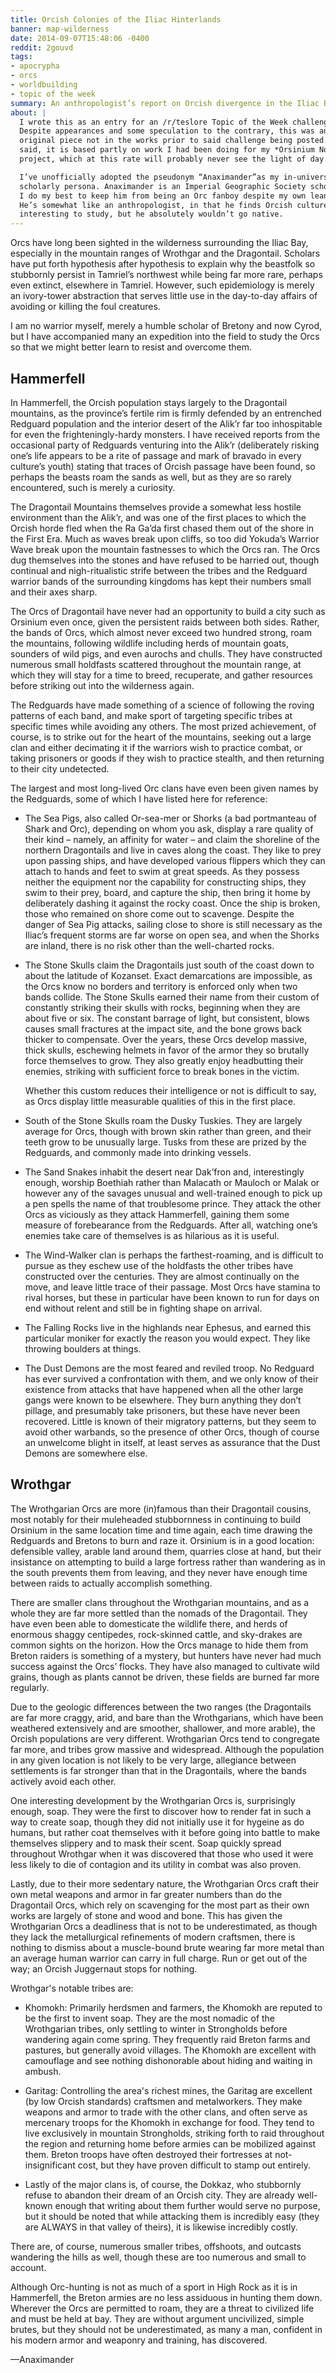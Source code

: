 ```yaml
---
title: Orcish Colonies of the Iliac Hinterlands
banner: map-wilderness
date: 2014-09-07T15:48:06 -0400
reddit: 2gouvd
tags:
- apocrypha
- orcs
- worldbuilding
- topic of the week
summary: An anthropologist’s report on Orcish divergence in the Iliac Bay.
about: |
  I wrote this as an entry for an /r/teslore Topic of the Week challenge.
  Despite appearances and some speculation to the contrary, this was an entirely
  original piece not in the works prior to said challenge being posted. That
  said, it is based partly on work I had been doing for my *Orsinium Novum*
  project, which at this rate will probably never see the light of day.

  I’ve unofficially adopted the pseudonym “Anaximander”as my in-universe
  scholarly persona. Anaximander is an Imperial Geographic Society scholar, and
  I do my best to keep him from being an Orc fanboy despite my own leanings.
  He’s somewhat like an anthropologist, in that he finds Orcish culture
  interesting to study, but he absolutely wouldn’t go native.
---
```


Orcs have long been sighted in the wilderness surrounding the Iliac Bay,
especially in the mountain ranges of Wrothgar and the Dragontail. Scholars have
put forth hypothesis after hypothesis to explain why the beastfolk so stubbornly
persist in Tamriel’s northwest while being far more rare, perhaps even extinct,
elsewhere in Tamriel. However, such epidemiology is merely an ivory-tower
abstraction that serves little use in the day-to-day affairs of avoiding or
killing the foul creatures.

I am no warrior myself, merely a humble scholar of Bretony and now Cyrod, but I
have accompanied many an expedition into the field to study the Orcs so that we
might better learn to resist and overcome them.

## Hammerfell

In Hammerfell, the Orcish population stays largely to the Dragontail mountains,
as the province’s fertile rim is firmly defended by an entrenched Redguard
population and the interior desert of the Alik’r far too inhospitable for even
the frighteningly-hardy monsters. I have received reports from the occasional
party of Redguards venturing into the Alik’r (deliberately risking one’s life
appears to be a rite of passage and mark of bravado in every culture’s youth)
stating that traces of Orcish passage have been found, so perhaps the beasts
roam the sands as well, but as they are so rarely encountered, such is merely a
curiosity.

The Dragontail Mountains themselves provide a somewhat less hostile environment
than the Alik’r, and was one of the first places to which the Orcish horde fled
when the Ra Ga’da first chased them out of the shore in the First Era. Much as
waves break upon cliffs, so too did Yokuda’s Warrior Wave break upon the
mountain fastnesses to which the Orcs ran. The Orcs dug themselves into the
stones and have refused to be harried out, though continual and nigh-ritualistic
strife between the tribes and the Redguard warrior bands of the surrounding
kingdoms has kept their numbers small and their axes sharp.

The Orcs of Dragontail have never had an opportunity to build a city such as
Orsinium even once, given the persistent raids between both sides. Rather, the
bands of Orcs, which almost never exceed two hundred strong, roam the mountains,
following wildlife including herds of mountain goats, sounders of wild pigs, and
even aurochs and chulls. They have constructed numerous small holdfasts
scattered throughout the mountain range, at which they will stay for a time to
breed, recuperate, and gather resources before striking out into the wilderness
again.

The Redguards have made something of a science of following the roving patterns
of each band, and make sport of targeting specific tribes at specific times
while avoiding any others. The most prized achievement, of course, is to strike
out for the heart of the mountains, seeking out a large clan and either
decimating it if the warriors wish to practice combat, or taking prisoners or
goods if they wish to practice stealth, and then returning to their city
undetected.

The largest and most long-lived Orc clans have even been given names by the
Redguards, some of which I have listed here for reference:

- The Sea Pigs, also called Or-sea-mer or Shorks (a bad portmanteau of Shark and
  Orc), depending on whom you ask, display a rare quality of their kind –
  namely, an affinity for water – and claim the shoreline of the northern
  Dragontails and live in caves along the coast. They like to prey upon passing
  ships, and have developed various flippers which they can attach to hands and
  feet to swim at great speeds. As they possess neither the equipment nor the
  capability for constructing ships, they swim to their prey, board, and capture
  the ship, then bring it home by deliberately dashing it against the rocky
  coast. Once the ship is broken, those who remained on shore come out to
  scavenge. Despite the danger of Sea Pig attacks, sailing close to shore is
  still necessary as the Iliac’s frequent storms are far worse on open sea, and
  when the Shorks are inland, there is no risk other than the well-charted
  rocks.

- The Stone Skulls claim the Dragontails just south of the coast down to about
  the latitude of Kozanset. Exact demarcations are impossible, as the Orcs know
  no borders and territory is enforced only when two bands collide. The Stone
  Skulls earned their name from their custom of constantly striking their skulls
  with rocks, beginning when they are about five or six. The constant barrage of
  light, but consistent, blows causes small fractures at the impact site, and
  the bone grows back thicker to compensate. Over the years, these Orcs develop
  massive, thick skulls, eschewing helmets in favor of the armor they so
  brutally force themselves to grow. They also greatly enjoy headbutting their
  enemies, striking with sufficient force to break bones in the victim.

  Whether this custom reduces their intelligence or not is difficult to say, as
  Orcs display little measurable qualities of this in the first place.

- South of the Stone Skulls roam the Dusky Tuskies. They are largely average for
  Orcs, though with brown skin rather than green, and their teeth grow to be
  unusually large. Tusks from these are prized by the Redguards, and commonly
  made into drinking vessels.

- The Sand Snakes inhabit the desert near Dak’fron and, interestingly enough,
  worship Boethiah rather than Malacath or Mauloch or Malak or however any of
  the savages unusual and well-trained enough to pick up a pen spells the name
  of that troublesome prince. They attack the other Orcs as viciously as they
  attack Hammerfell, gaining them some measure of forebearance from the
  Redguards. After all, watching one’s enemies take care of themselves is as
  hilarious as it is useful.

- The Wind-Walker clan is perhaps the farthest-roaming, and is difficult to
  pursue as they eschew use of the holdfasts the other tribes have constructed
  over the centuries. They are almost continually on the move, and leave little
  trace of their passage. Most Orcs have stamina to rival horses, but these in
  particular have been known to run for days on end without relent and still be
  in fighting shape on arrival.

- The Falling Rocks live in the highlands near Ephesus, and earned this
  particular moniker for exactly the reason you would expect. They like throwing
  boulders at things.

- The Dust Demons are the most feared and reviled troop. No Redguard has ever
  survived a confrontation with them, and we only know of their existence from
  attacks that have happened when all the other large gangs were known to be
  elsewhere. They burn anything they don’t pillage, and presumably take
  prisoners, but these have never been recovered. Little is known of their
  migratory patterns, but they seem to avoid other warbands, so the presence of
  other Orcs, though of course an unwelcome blight in itself, at least serves as
  assurance that the Dust Demons are somewhere else.

## Wrothgar

The Wrothgarian Orcs are more (in)famous than their Dragontail cousins, most
notably for their muleheaded stubbornness in continuing to build Orsinium in the
same location time and time again, each time drawing the Redguards and Bretons
to burn and raze it. Orsinium is in a good location: defensible valley, arable
land around them, quarries close at hand, but their insistance on attempting to
build a large fortress rather than wandering as in the south prevents them from
leaving, and they never have enough time between raids to actually accomplish
something.

There are smaller clans throughout the Wrothgarian mountains, and as a whole
they are far more settled than the nomads of the Dragontail. They have even been
able to domesticate the wildlife there, and herds of enormous shaggy centipedes,
rock-skinned cattle, and sky-drakes are common sights on the horizon. How the
Orcs manage to hide them from Breton raiders is something of a mystery, but
hunters have never had much success against the Orcs’ flocks. They have also
managed to cultivate wild grains, though as plants cannot be driven, these
fields are burned far more regularly.

Due to the geologic differences between the two ranges (the Dragontails are far
more craggy, arid, and bare than the Wrothgarians, which have been weathered
extensively and are smoother, shallower, and more arable), the Orcish
populations are very different. Wrothgarian Orcs tend to congregate far more,
and tribes grow massive and widespread. Although the population in any given
location is not likely to be very large, allegiance between settlements is far
stronger than that in the Dragontails, where the bands actively avoid each
other.

One interesting development by the Wrothgarian Orcs is, surprisingly enough,
soap. They were the first to discover how to render fat in such a way to create
soap, though they did not initially use it for hygeine as do humans, but rather
coat themselves with it before going into battle to make themselves slippery and
to mask their scent. Soap quickly spread throughout Wrothgar when it was
discovered that those who used it were less likely to die of contagion and its
utility in combat was also proven.

Lastly, due to their more sedentary nature, the Wrothgarian Orcs craft their own
metal weapons and armor in far greater numbers than do the Dragontail Orcs,
which rely on scavenging for the most part as their own works are largely of
stone and wood and bone. This has given the Wrothgarian Orcs a deadliness that
is not to be underestimated, as though they lack the metallurgical refinements
of modern craftsmen, there is nothing to dismiss about a muscle-bound brute
wearing far more metal than an average human warrior can carry in full charge.
Run or get out of the way; an Orcish Juggernaut stops for nothing.

Wrothgar's notable tribes are:

- Khomokh: Primarily herdsmen and farmers, the Khomokh are reputed to be the
  first to invent soap. They are the most nomadic of the Wrothgarian tribes,
  only settling to winter in Strongholds before wandering again come spring.
  They frequently raid Breton farms and pastures, but generally avoid villages.
  The Khomokh are excellent with camouflage and see nothing dishonorable about
  hiding and waiting in ambush.

- Garitag: Controlling the area's richest mines, the Garitag are excellent (by
  low Orcish standards) craftsmen and metalworkers. They make weapons and armor
  to trade with the other clans, and often serve as mercenary troops for the
  Khomokh in exchange for food. They tend to live exclusively in mountain
  Strongholds, striking forth to raid throughout the region and returning home
  before armies can be mobilized against them. Breton troops have often
  destroyed their fortresses at not-insignificant cost, but they have proven
  difficult to stamp out entirely.

- Lastly of the major clans is, of course, the Dokkaz, who stubbornly refuse to
  abandon their dream of an Orcish city. They are already well-known enough that
  writing about them further would serve no purpose, but it should be noted that
  while attacking them is incredibly easy (they are ALWAYS in that valley of
  theirs), it is likewise incredibly costly.

There are, of course, numerous smaller tribes, offshoots, and outcasts wandering
the hills as well, though these are too numerous and small to account.

Although Orc-hunting is not as much of a sport in High Rock as it is in
Hammerfell, the Breton armies are no less assiduous in hunting them down.
Wherever the Orcs are permitted to roam, they are a threat to civilized life and
must be held at bay. They are without argument uncivilized, simple brutes, but
they should not be underestimated, as many a man, confident in his modern armor
and weaponry and training, has discovered.

—Anaximander
